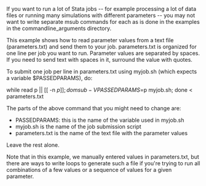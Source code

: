 If you want to run a lot of Stata jobs -- for example processing a lot of data files or running many simulations with different parameters -- you may not want to write separate msub commands for each as is done in the examples in the commandline_arguments directory.

This example shows how to read parameter values from a text file (parameters.txt) and send them to your job.  parameters.txt is organized for one line per job you want to run.  Parameter values are separated by spaces.  If you need to send text with spaces in it, surround the value with quotes.

To submit one job per line in parameters.txt using myjob.sh (which expects a variable $PASSEDPARAMS), do:

while read p || [[ -n $p ]]; do msub -V PASSEDPARAMS=$p myjob.sh; done < parameters.txt

The parts of the above command that you might need to change are:
* PASSEDPARAMS: this is the name of the variable used in myjob.sh
* myjob.sh is the name of the job submission script
* parameters.txt is the name of the text file with the parameter values

Leave the rest alone.

Note that in this example, we manually entered values in parameters.txt, but there are ways to write loops to generate such a file if you're trying to run all combinations of a few values or a sequence of values for a given parameter.